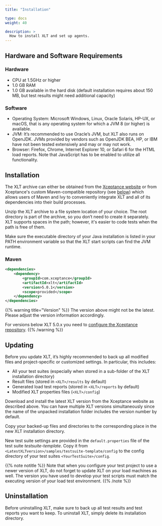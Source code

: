 ```yaml
---
title: "Installation"

type: docs
weight: 40

description: >
  How to install XLT and set up agents.
---
```


## Hardware and Software Requirements

### Hardware

-   CPU at 1.5GHz or higher
-   1.0 GB RAM
-   1.0 GB available in the hard disk (default installation requires
    about 150 MB, but test results might need additional capacity)

### Software

-   Operating System: Microsoft Windows, Linux, Oracle Solaris, HP-UX,
    or macOS, that is any operating system for which a JVM 8 (or
    higher) is available.
-   JVM: It’s recommended to use Oracle’s JVM, but XLT also runs on OpenJDK.
    JVMs provided by vendors such as OpenJDK BEA, HP, or IBM have not
    been tested extensively and may or may not work.
-   Browser: Firefox, Chrome, Internet Explorer 10, or Safari 6 for the
    HTML load reports. Note that JavaScript has to be enabled to utilize
    all functionality.

## Installation

The XLT archive can either be obtained from the <a href="https://www.xceptance.com/en/xlt/download.html" target="_blank">Xceptance website</a> or from Xceptance's custom Maven-compatible repository (see [below](#maven)) which allows users of Maven and Ivy to conveniently integrate XLT and all of its dependencies into their build processes.

Unzip the XLT archive to a file system location of your choice. The root directory is part of the archive, so you don’t need to create it separately. XLT supports spaces in the path; however, it's easier to code tests when the path is free of them.

Make sure the executable directory of your Java installation is listed in your PATH environment variable so that the XLT start scripts can find the JVM runtime.

### Maven

```xml
<dependencies>
    <dependency>
        <groupId>com.xceptance</groupId>
        <artifactId>xlt</artifactId>
        <version>5.0.1</version>
        <scope>provided</scope>
    </dependency>
</dependencies>
```
{{% warning title="Version" %}}
The version above might not be the latest. Please adjust the version information accordingly.

For versions below XLT 5.0.x you need to [configure the Xceptance repository](../../advanced/200-maven-builds/).
{{% /warning %}}

## Updating
Before you update XLT, it’s highly recommended to back up all modified files and project-specific or customized settings. In particular, this includes:

* All your test suites (especially when stored in a sub-folder of the XLT installation directory)
* Result files (stored in `<XLT>/results` by default)
* Generated load test reports (stored in `<XLT>/reports` by default)
* Modified XLT properties files (`<XLT>/config`)

Download and install the latest XLT version from the Xceptance website as described above. You can have multiple XLT versions simultaneously since the name of the unpacked installation folder includes the version number by default.

Copy your backed-up files and directories to the corresponding place in the new XLT installation directory.

New test suite settings are provided in the `default.properties` file of the test suite *testsuite-template*. Copy it from `<LatestXLTversion>/samples/testsuite-template/config` to the config directory of your test suites `<YourTestSuite>/config`.

{{% note notitle %}}
Note that when you configure your test project to use a newer version of XLT, do not forget to update XLT on your load machines as well. The version you have used to develop your test scripts must match the executing version of your load test environment.
{{% /note %}}

## Uninstallation
Before uninstalling XLT, make sure to back up all test results and test reports you want to keep. To uninstall XLT, simply delete its installation directory.
